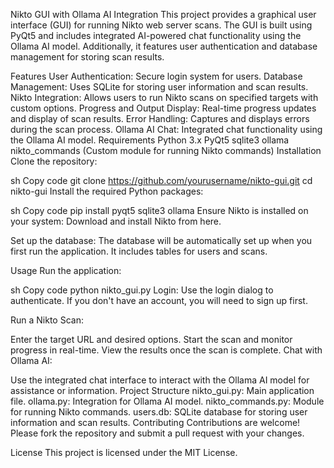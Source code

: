 Nikto GUI with Ollama AI Integration
This project provides a graphical user interface (GUI) for running Nikto web server scans. The GUI is built using PyQt5 and includes integrated AI-powered chat functionality using the Ollama AI model. Additionally, it features user authentication and database management for storing scan results.

Features
User Authentication: Secure login system for users.
Database Management: Uses SQLite for storing user information and scan results.
Nikto Integration: Allows users to run Nikto scans on specified targets with custom options.
Progress and Output Display: Real-time progress updates and display of scan results.
Error Handling: Captures and displays errors during the scan process.
Ollama AI Chat: Integrated chat functionality using the Ollama AI model.
Requirements
Python 3.x
PyQt5
sqlite3
ollama
nikto_commands (Custom module for running Nikto commands)
Installation
Clone the repository:

sh
Copy code
git clone https://github.com/yourusername/nikto-gui.git
cd nikto-gui
Install the required Python packages:

sh
Copy code
pip install pyqt5 sqlite3 ollama
Ensure Nikto is installed on your system:
Download and install Nikto from here.

Set up the database:
The database will be automatically set up when you first run the application. It includes tables for users and scans.

Usage
Run the application:

sh
Copy code
python nikto_gui.py
Login:
Use the login dialog to authenticate. If you don't have an account, you will need to sign up first.

Run a Nikto Scan:

Enter the target URL and desired options.
Start the scan and monitor progress in real-time.
View the results once the scan is complete.
Chat with Ollama AI:

Use the integrated chat interface to interact with the Ollama AI model for assistance or information.
Project Structure
nikto_gui.py: Main application file.
ollama.py: Integration for Ollama AI model.
nikto_commands.py: Module for running Nikto commands.
users.db: SQLite database for storing user information and scan results.
Contributing
Contributions are welcome! Please fork the repository and submit a pull request with your changes.

License
This project is licensed under the MIT License.
